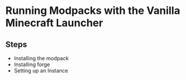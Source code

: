 # Running Modpacks with the Vanilla Minecraft Launcher

## Steps
* Installing the modpack
* Installing forge
* Setting up an Instance
